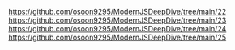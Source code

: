 https://github.com/osoon9295/ModernJSDeepDive/tree/main/22
https://github.com/osoon9295/ModernJSDeepDive/tree/main/23
https://github.com/osoon9295/ModernJSDeepDive/tree/main/24
https://github.com/osoon9295/ModernJSDeepDive/tree/main/25
